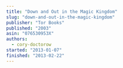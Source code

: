 ```yaml
---
title: "Down and Out in the Magic Kingdom"
slug: "down-and-out-in-the-magic-kingdom"
publisher: "Tor Books"
published: "2003"
asin: "076530953X"
authors:
  - cory-doctorow
started: "2013-01-07"
finished: "2013-02-22"
---
```

